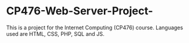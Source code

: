 # CP476-Web-Server-Project-
This is a project for the Internet Computing (CP476) course. Languages used are HTML, CSS, PHP, SQL and JS.

